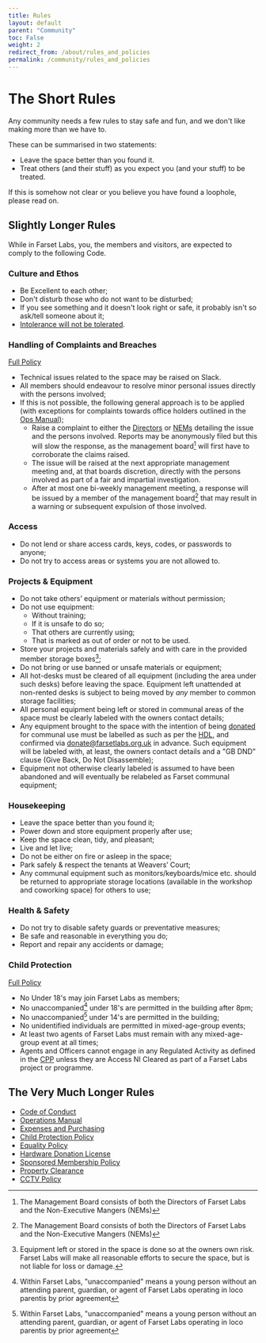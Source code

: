 ```yaml
---
title: Rules
layout: default
parent: "Community"
toc: False
weight: 2
redirect_from: /about/rules_and_policies
permalink: /community/rules_and_policies
---
```


# The Short Rules

Any community needs a few rules to stay safe and fun, and we don't like making
more than we have to.

These can be summarised in two statements:

- Leave the space better than you found it.
- Treat others (and their stuff) as you expect you (and your stuff) to be
  treated.

If this is somehow not clear or you believe you have found a loophole, please
read on.

## Slightly Longer Rules

While in Farset Labs, you, the members and visitors, are expected to comply to
the following Code.

### Culture and Ethos

- Be Excellent to each other;
- Don't disturb those who do not want to be disturbed;
- If you see something and it doesn't look right or safe, it probably isn't so
  ask/tell someone about it;
- [Intolerance will not be tolerated](/community/equality).

### Handling of Complaints and Breaches

[Full Policy](/community/code_of_conduct#15-handling-of-complaints-and-breaches)

- Technical issues related to the space may be raised on Slack.
- All members should endeavour to resolve minor personal issues directly with
  the persons involved;
- If this is not possible, the following general approach is to be applied (with
  exceptions for complaints towards office holders outlined in the
  [Ops Manual](/community/ops_manual));
  - Raise a complaint to either the [Directors](mailto:admin@farsetlabs.org.uk)
    or [NEMs](mailto:management@farsetlabs.org.uk) detailing the issue and the
    persons involved. Reports may be anonymously filed but this will slow the
    response, as the management board[^1] will first have to corroborate the
    claims raised.
  - The issue will be raised at the next appropriate management meeting and, at
    that boards discretion, directly with the persons involved as part of a fair
    and impartial investigation.
  - After at most one bi-weekly management meeting, a response will be issued by
    a member of the management board[^1] that may result in a warning or
    subsequent expulsion of those involved.

[^1]:
    The Management Board consists of both the Directors of Farset Labs and the
    Non-Executive Mangers (NEMs)

### Access

- Do not lend or share access cards, keys, codes, or passwords to anyone;
- Do not try to access areas or systems you are not allowed to.

### Projects &amp; Equipment

- Do not take others’ equipment or materials without permission;
- Do not use equipment:
  - Without training;
  - If it is unsafe to do so;
  - That others are currently using;
  - That is marked as out of order or not to be used.
- Store your projects and materials safely and with care in the provided member
  storage boxes[^2];
- Do not bring or use banned or unsafe materials or equipment;
- All hot-desks must be cleared of all equipment (including the area under such
  desks) before leaving the space. Equipment left unattended at non-rented desks
  is subject to being moved by _any_ member to common storage facilities;
- All personal equipment being left or stored in communal areas of the space
  must be clearly labeled with the owners contact details;
- Any equipment brought to the space with the intention of being
  [donated](/support/equipment) for communal use must be labelled as such as per
  the [HDL](hardware_donation_license), and confirmed via
  [donate@farsetlabs.org.uk](mailto:donate@farsetlabs.org.uk) in advance. Such
  equipment will be labeled with, at least, the owners contact details and a "GB
  DND" clause (Give Back, Do Not Disassemble);
- Equipment not otherwise clearly labeled is assumed to have been abandoned and
  will eventually be relabeled as Farset communal equipment;

[^2]:
    Equipment left or stored in the space is done so at the owners own risk.
    Farset Labs will make all reasonable efforts to secure the space, but is not
    liable for loss or damage.

### Housekeeping

- Leave the space better than you found it;
- Power down and store equipment properly after use;
- Keep the space clean, tidy, and pleasant;
- Live and let live;
- Do not be either on fire or asleep in the space;
- Park safely &amp; respect the tenants at Weavers’ Court;
- Any communal equipment such as monitors/keyboards/mice etc. should be returned
  to appropriate storage locations (available in the workshop and coworking
  space) for others to use;

### Health &amp; Safety

- Do not try to disable safety guards or preventative measures;
- Be safe and reasonable in everything you do;
- Report and repair any accidents or damage;

### Child Protection

[Full Policy](/community/child_protection)

- No Under 18's may join Farset Labs as members;
- No unaccompanied[^3] under 18's are permitted in the building after 8pm;
- No unaccompanied[^3] under 14's are permitted in the building;
- No unidentified individuals are permitted in mixed-age-group events;
- At least two agents of Farset Labs must remain with any mixed-age-group event
  at all times;
- Agents and Officers cannot engage in any Regulated Activity as defined in the
  [CPP](/community/child_protection) unless they are Access NI Cleared as part
  of a Farset Labs project or programme.

[^3]:
    Within Farset Labs, "unaccompanied" means a young person without an
    attending parent, guardian, or agent of Farset Labs operating in loco
    parentis by prior agreement

## The Very Much Longer Rules

- [Code of Conduct](/community/code_of_conduct)
- [Operations Manual](/community/ops_manual)
- [Expenses and Purchasing](/community/expenses_purchasing)
- [Child Protection Policy](/community/child_protection)
- [Equality Policy](/community/equality)
- [Hardware Donation License](/community/hardware_donation_license)
- [Sponsored Membership Policy](/community/sponsored_membership_policy)
- [Property Clearance](/community/clearance)
- [CCTV Policy](/community/cctv)
